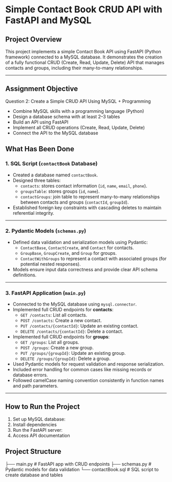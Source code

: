  # Simple Contact Book CRUD API with FastAPI and MySQL

## Project Overview

This project implements a simple Contact Book API using FastAPI (Python framework) connected to a MySQL database. It demonstrates the creation of a fully functional CRUD (Create, Read, Update, Delete) API that manages contacts and groups, including their many-to-many relationships.

---
## Assignment Objective
Question 2: Create a Simple CRUD API Using MySQL + Programming

- Combine MySQL skills with a programming language (Python)
- Design a database schema with at least 2–3 tables
- Build an API using FastAPI
- Implement all CRUD operations (Create, Read, Update, Delete)
- Connect the API to the MySQL database

## What Has Been Done

### 1. SQL Script (`contactBook` Database)

- Created a database named `contactBook`.
- Designed three tables:
  - `contacts`: stores contact information (`id`, `name`, `email`, `phone`).
  - `groupsTable`: stores groups (`id`, `name`).
  - `contactGroups`: join table to represent many-to-many relationships between contacts and groups (`contactId`, `groupId`).
- Established foreign key constraints with cascading deletes to maintain referential integrity.

---

### 2. Pydantic Models (`schemas.py`)

- Defined data validation and serialization models using Pydantic:
  - `ContactBase`, `ContactCreate`, and `Contact` for contacts.
  - `GroupBase`, `GroupCreate`, and `Group` for groups.
  - `ContactWithGroups` to represent a contact with associated groups (for potential nested responses).
- Models ensure input data correctness and provide clear API schema definitions.

---

### 3. FastAPI Application (`main.py`)

- Connected to the MySQL database using `mysql.connector`.
- Implemented full CRUD endpoints for **contacts**:
  - `GET /contacts`: List all contacts.
  - `POST /contacts`: Create a new contact.
  - `PUT /contacts/{contactId}`: Update an existing contact.
  - `DELETE /contacts/{contactId}`: Delete a contact.
- Implemented full CRUD endpoints for **groups**:
  - `GET /groups`: List all groups.
  - `POST /groups`: Create a new group.
  - `PUT /groups/{groupId}`: Update an existing group.
  - `DELETE /groups/{groupId}`: Delete a group.
- Used Pydantic models for request validation and response serialization.
- Included error handling for common cases like missing records or database errors.
- Followed camelCase naming convention consistently in function names and path parameters.

---

## How to Run the Project

1. Set up MySQL database:
2. Install dependencies
3. Run the FastAPI server:
4. Access API documentation
   

## Project Structure

├── main.py        # FastAPI app with CRUD endpoints
├── schemas.py     # Pydantic models for data validation
└── contactBook.sql  # SQL script to create database and tables


